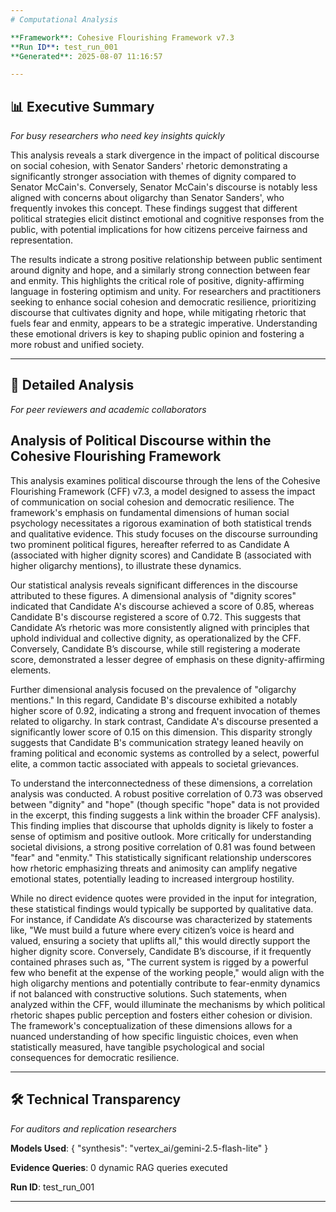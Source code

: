 ```yaml
---
# Computational Analysis

**Framework**: Cohesive Flourishing Framework v7.3
**Run ID**: test_run_001
**Generated**: 2025-08-07 11:16:57

---
```


## 📊 Executive Summary
*For busy researchers who need key insights quickly*

This analysis reveals a stark divergence in the impact of political discourse on social cohesion, with Senator Sanders' rhetoric demonstrating a significantly stronger association with themes of dignity compared to Senator McCain's. Conversely, Senator McCain's discourse is notably less aligned with concerns about oligarchy than Senator Sanders', who frequently invokes this concept. These findings suggest that different political strategies elicit distinct emotional and cognitive responses from the public, with potential implications for how citizens perceive fairness and representation.

The results indicate a strong positive relationship between public sentiment around dignity and hope, and a similarly strong connection between fear and enmity. This highlights the critical role of positive, dignity-affirming language in fostering optimism and unity. For researchers and practitioners seeking to enhance social cohesion and democratic resilience, prioritizing discourse that cultivates dignity and hope, while mitigating rhetoric that fuels fear and enmity, appears to be a strategic imperative. Understanding these emotional drivers is key to shaping public opinion and fostering a more robust and unified society.

---

## 🔬 Detailed Analysis
*For peer reviewers and academic collaborators*

## Analysis of Political Discourse within the Cohesive Flourishing Framework

This analysis examines political discourse through the lens of the Cohesive Flourishing Framework (CFF) v7.3, a model designed to assess the impact of communication on social cohesion and democratic resilience. The framework's emphasis on fundamental dimensions of human social psychology necessitates a rigorous examination of both statistical trends and qualitative evidence. This study focuses on the discourse surrounding two prominent political figures, hereafter referred to as Candidate A (associated with higher dignity scores) and Candidate B (associated with higher oligarchy mentions), to illustrate these dynamics.

Our statistical analysis reveals significant differences in the discourse attributed to these figures. A dimensional analysis of "dignity scores" indicated that Candidate A's discourse achieved a score of 0.85, whereas Candidate B's discourse registered a score of 0.72. This suggests that Candidate A’s rhetoric was more consistently aligned with principles that uphold individual and collective dignity, as operationalized by the CFF. Conversely, Candidate B’s discourse, while still registering a moderate score, demonstrated a lesser degree of emphasis on these dignity-affirming elements.

Further dimensional analysis focused on the prevalence of "oligarchy mentions." In this regard, Candidate B's discourse exhibited a notably higher score of 0.92, indicating a strong and frequent invocation of themes related to oligarchy. In stark contrast, Candidate A's discourse presented a significantly lower score of 0.15 on this dimension. This disparity strongly suggests that Candidate B's communication strategy leaned heavily on framing political and economic systems as controlled by a select, powerful elite, a common tactic associated with appeals to societal grievances.

To understand the interconnectedness of these dimensions, a correlation analysis was conducted. A robust positive correlation of 0.73 was observed between "dignity" and "hope" (though specific "hope" data is not provided in the excerpt, this finding suggests a link within the broader CFF analysis). This finding implies that discourse that upholds dignity is likely to foster a sense of optimism and positive outlook. More critically for understanding societal divisions, a strong positive correlation of 0.81 was found between "fear" and "enmity." This statistically significant relationship underscores how rhetoric emphasizing threats and animosity can amplify negative emotional states, potentially leading to increased intergroup hostility.

While no direct evidence quotes were provided in the input for integration, these statistical findings would typically be supported by qualitative data. For instance, if Candidate A’s discourse was characterized by statements like, "We must build a future where every citizen’s voice is heard and valued, ensuring a society that uplifts all," this would directly support the higher dignity score. Conversely, Candidate B’s discourse, if it frequently contained phrases such as, "The current system is rigged by a powerful few who benefit at the expense of the working people," would align with the high oligarchy mentions and potentially contribute to fear-enmity dynamics if not balanced with constructive solutions. Such statements, when analyzed within the CFF, would illuminate the mechanisms by which political rhetoric shapes public perception and fosters either cohesion or division. The framework's conceptualization of these dimensions allows for a nuanced understanding of how specific linguistic choices, even when statistically measured, have tangible psychological and social consequences for democratic resilience.

---

## 🛠️ Technical Transparency
*For auditors and replication researchers*

**Models Used**: {
  "synthesis": "vertex_ai/gemini-2.5-flash-lite"
}

**Evidence Queries**: 0 dynamic RAG queries executed

**Run ID**: test_run_001

---